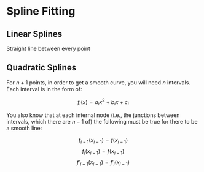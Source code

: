 # Spline Fitting

## Linear Splines

Straight line between every point

## Quadratic Splines

For $n+1$ points, in order to get a smooth curve, you will need $n$ intervals. Each interval is in the form of:

$$f_i(x)=a_ix^2+b_ix+c_i$$

You also know that at each internal node (i.e., the junctions between intervals, which there are $n-1$ of) the following must be true for there to be a smooth line:

$$f_{i-1}(x_{i-1})=f(x_{i-1})$$
$$f_{i}(x_{i-1})=f(x_{i-1})$$
$$f'_{i-1}(x_{i-1})=f'_i(x_{i-1})$$



